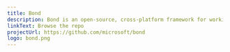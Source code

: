 ```yaml
---
title: Bond
description: Bond is an open-source, cross-platform framework for working with schematized data.
linkText: Browse the repo
projectUrl: https://github.com/microsoft/bond
logo: bond.png
---
```

